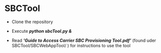 # SBCTool



* Clone the repository
* Execute ***python sbcTool.py &***

* Read ***'Guide to Access  Carrier SBC Provisioning Tool.pdf'*** (found uder SBCTool/SBCWebAppTool/ ) for instructions to use the tool 
